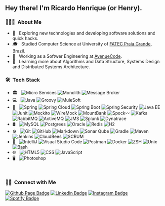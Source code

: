 <h2> Hey there! I'm Ricardo Henrique (or Henry).</h2>

<h3> 👨🏻‍💻 &nbsp;About Me </h3>

- 🤔 &nbsp; Exploring new technologies and developing software solutions and quick hacks.
- 🎓 &nbsp; Studied Computer Science at University of [FATEC Praia Grande](https://www.linkedin.com/school/centro-paula-souza---fatec-praia-grande/), Brazil.
- 💼 &nbsp; Working as a Softwer Engineering at [AvenueCode](https://www.linkedin.com/company/avenuecode/).
- 🌱 &nbsp; Learning more about Algorithms and Data Structure, Systems Design and Distributed Systems Architecture.

<h3> 🛠 &nbsp;Tech Stack</h3>

- 🏛️ &nbsp;
  ![Micro Services](https://img.shields.io/badge/-Micro%20Services-333333?style=fla&logoColor=007ACC)
  ![Monolith](https://img.shields.io/badge/-Monolith-333333?style=fla&logoColor=007ACC)
  ![Message Broker](https://img.shields.io/badge/-Message%20Brokers-333333?style=fla&logoColor=007ACC)
- 💻 &nbsp;
  ![Java](https://img.shields.io/badge/-Java-333333?style=flat&logo=Oracle&logoColor=fc172a)
  ![Groovy](https://img.shields.io/badge/-Groovy-333333?style=flat&logo=apachegroovy)
  ![MuleSoft](https://img.shields.io/badge/-Mule%20Soft-333333?style=flat&logo=mulesoft)
 - 🔗 &nbsp;
  ![Spring](https://img.shields.io/badge/-Spring-333333?style=flat&logo=spring)
  ![Spring Cloud](https://img.shields.io/badge/-Spring%20Cloud-333333?style=flat&logo=spring)
  ![Spring Boot](https://img.shields.io/badge/-Spring%20Boot-333333?style=flat&logo=springboot)
  ![Spring Security](https://img.shields.io/badge/-Spring%20Security-333333?style=flat&logo=springsecurity)
  ![Java EE](https://img.shields.io/badge/-Java%20EE-333333?style=flat)
  ![Junit](https://img.shields.io/badge/-JUnit-333333?style=flat&logo=junit5)
  ![Mockito](https://img.shields.io/badge/-Mockito-333333?style=fla&logoColor=007ACC)
  ![WireMock](https://img.shields.io/badge/-Wire%20Mock-333333?style=fla&logoColor=007ACC)
  ![MountBank](https://img.shields.io/badge/-Mount%20Bank-333333?style=fla&logoColor=007ACC)
  ![Spock](https://img.shields.io/badge/-Spock-333333?style=flat&logo=apachegroovy)〰️
  ![Kafka](https://img.shields.io/badge/-Kafka-333333?style=flat&logo=apachekafka)
  ![RabbitMQ](https://img.shields.io/badge/-RabbitMQ-333333?style=flat&logo=rabbitmq)
  ![ActiveMQ](https://img.shields.io/badge/-ActiveMQ-333333?style=flat)
  ![JMS](https://img.shields.io/badge/-JMS-333333?style=flat)
  ![Splunk](https://img.shields.io/badge/-Splunk-333333?style=flat&logo=splunk)
  ![Dynatrace](https://img.shields.io/badge/-Dynatrace-333333?style=flat&logo=dynatrace)
- 🛢 &nbsp;
  ![MySQL](https://img.shields.io/badge/-MySQL-333333?style=flat&logo=mysql)
  ![Postgrees](https://img.shields.io/badge/-Postgrees-333333?style=flat&logo=postgresql)
  ![Oracle](https://img.shields.io/badge/-Oracle-333333?style=flat&logo=oracle&logoColor=ff0015)
  ![Redis](https://img.shields.io/badge/-Redis-333333?style=flat&logo=redis&logoColor=#DC382D)
  ![H2](https://img.shields.io/badge/-H2-333333?style=flat&logoColor=#DC382D)
- ⚙️ &nbsp;
  ![Git](https://img.shields.io/badge/-Git-333333?style=flat&logo=git)
  ![GitHub](https://img.shields.io/badge/-GitHub-333333?style=flat&logo=github)
  ![Markdown](https://img.shields.io/badge/-Markdown-333333?style=flat&logo=markdown)
  ![Sonar Qube](https://img.shields.io/badge/-Sonar%20Qube-333333?style=flat&logo=sonarqube)
  ![Gradle](https://img.shields.io/badge/-Gradle-333333?style=flat&logo=gradle)
  ![Maven](https://img.shields.io/badge/-Apache%20Maven-333333?style=flat&logo=apachemaven)
  ![Jenkins](https://img.shields.io/badge/-Jenkins-333333?style=flat&logo=jenkins)
  ![CloudBees](https://img.shields.io/badge/-Jenkins-333333?style=flat&logo=cloudbees)
  ![SCRUM](https://img.shields.io/badge/-SCRUM-333333?style=flat&logo=scrumalliance)
- 🔧 &nbsp;
  ![IntelliJ](https://img.shields.io/badge/-IntelliJ-333333?style=flat&logo=intellijidea)
  ![Visual Studio Code](https://img.shields.io/badge/-Visual%20Studio%20Code-333333?style=flat&logo=visual-studio-code&logoColor=007ACC)
  ![Postman](https://img.shields.io/badge/-Postman-333333?style=flat&logo=postman)
  ![Docker](https://img.shields.io/badge/-Docker-333333?style=flat&logo=docker)
  ![ZSH](https://img.shields.io/badge/-ZSH-333333?style=flat&logo=gnubash)
  ![Unix](https://img.shields.io/badge/-Unix-333333?style=flat)
  ![Bash](https://img.shields.io/badge/-Bash-333333?style=flat)
- 🌐 &nbsp;
  ![HTML5](https://img.shields.io/badge/-HTML5-333333?style=flat&logo=HTML5)
  ![CSS](https://img.shields.io/badge/-CSS-333333?style=flat&logo=CSS3&logoColor=1572B6)
  ![JavaScript](https://img.shields.io/badge/-JavaScript-333333?style=flat&logo=javascript)
- 🖥 &nbsp;
  ![Photoshop](https://img.shields.io/badge/-Photoshop-333333?style=flat&logo=adobe-photoshop)
<br/>

<h3> 🤝🏻 &nbsp;Connect with Me </h3>

[![Github Page Badge](https://img.shields.io/badge/-Github_Page-000?style=flat-square&logo=Github&logoColor=white&link=https://github.com/rihck)](https://github.com/rihck)
[![Linkedin Badge](https://img.shields.io/badge/-LinkedIn-blue?style=flat-square&logo=Linkedin&logoColor=white&link=https://www.linkedin.com/in/rhenriquedev/?locale=en_US/)](https://www.linkedin.com/in/rhenriquedev/?locale=en_US)
[![Instagram Badge](https://img.shields.io/badge/-Instagram-c039a6?style=flat-square&labelColor=c039a6&logo=instagram&logoColor=white&link=https://instagram.com/rihck)](https://instagram.com/rihck)
[![Spotify Badge](https://img.shields.io/badge/-Spotify-1db954?style=flat-square&labelColor=1db954&logo=spotify&logoColor=white&link=https://open.spotify.com/user/rihkck)](https://open.spotify.com/user/rihkck) <em>

[comment]: <> (Icons used in img Shields: https://simpleicons.org/)
[comment]: <> (Github Emoji Picker: https://github-emoji-picker.rickstaa.dev/)
